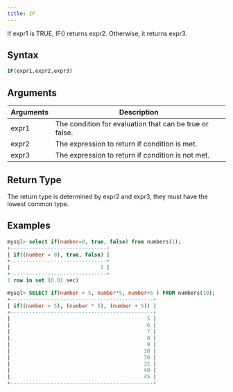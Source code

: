 ```yaml
---
title: IF
---
```


If expr1 is TRUE, IF() returns expr2. Otherwise, it returns expr3.

## Syntax

```sql
IF(expr1,expr2,expr3)
```

## Arguments

| Arguments   | Description |
| ----------- | ----------- |
| expr1 | The condition for evaluation that can be true or false. |
| expr2 | The expression to return if condition is met. |
| expr3 | The expression to return if condition is not met. |

## Return Type

The return type is determined by expr2 and expr3, they must have the lowest common type.

## Examples

```sql
mysql> select if(number=0, true, false) from numbers(1);
+-------------------------------+
| if((number = 0), true, false) |
+-------------------------------+
|                             1 |
+-------------------------------+
1 row in set (0.01 sec)
```

```sql
mysql> SELECT if(number > 5, number*5, number+5 ) FROM numbers(10);
+----------------------------------------------+
| if((number > 5), (number * 5), (number + 5)) |
+----------------------------------------------+
|                                            5 |
|                                            6 |
|                                            7 |
|                                            8 |
|                                            9 |
|                                           10 |
|                                           30 |
|                                           35 |
|                                           40 |
|                                           45 |
+----------------------------------------------+
```
